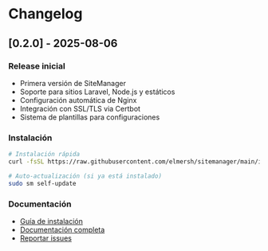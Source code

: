# Changelog

## [0.2.0] - 2025-08-06

### Release inicial

- Primera versión de SiteManager
- Soporte para sitios Laravel, Node.js y estáticos
- Configuración automática de Nginx
- Integración con SSL/TLS via Certbot
- Sistema de plantillas para configuraciones

### Instalación

```bash
# Instalación rápida
curl -fsSL https://raw.githubusercontent.com/elmersh/sitemanager/main/install.sh | sudo bash

# Auto-actualización (si ya está instalado)
sudo sm self-update
```

### Documentación

- [Guía de instalación](BUILD.md)
- [Documentación completa](README.md)
- [Reportar issues](https://github.com/elmersh/sitemanager/issues)
